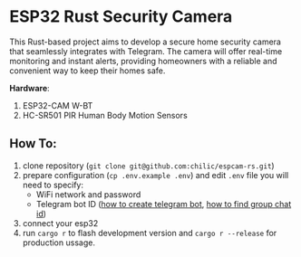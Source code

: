 # ESP32 Rust Security Camera

This Rust-based project aims to develop a secure home security camera that seamlessly integrates with Telegram. The camera will offer real-time monitoring and instant alerts, providing homeowners with a reliable and convenient way to keep their homes safe.

**Hardware**:

1) ESP32-CAM W-BT
2) HC-SR501 PIR Human Body Motion Sensors

## How To:

1) clone repository (`git clone git@github.com:chilic/espcam-rs.git`)
2) prepare configuration (`cp .env.example .env`) and edit `.env` file
    you will need to specify:
    - WiFi network and password
    - Telegram bot ID ([how to create telegram bot](https://core.telegram.org/bots#how-do-i-create-a-bot), [how to find group chat id](https://stackoverflow.com/questions/32423837/telegram-bot-how-to-get-a-group-chat-id))
3) connect your esp32
4) run `cargo r` to flash development version and `cargo r --release` for production ussage.